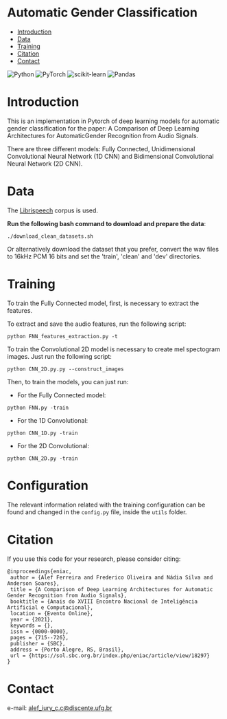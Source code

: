 # Automatic Gender Classification

- [Introduction](#Introduction)
- [Data](#Data)
- [Training](#Training)
- [Citation](#Citation)
- [Contact](#Contact)

![Python](https://img.shields.io/badge/python-3670A0?style=for-the-badge&logo=python&logoColor=ffdd54)
![PyTorch](https://img.shields.io/badge/PyTorch-%23EE4C2C.svg?style=for-the-badge&logo=PyTorch&logoColor=white)
![scikit-learn](https://img.shields.io/badge/scikit--learn-%23F7931E.svg?style=for-the-badge&logo=scikit-learn&logoColor=white)
![Pandas](https://img.shields.io/badge/pandas-%23150458.svg?style=for-the-badge&logo=pandas&logoColor=white)

# Introduction

This is an implementation in Pytorch of deep learning models for automatic gender classification for the paper:
A Comparison of Deep Learning Architectures for AutomaticGender Recognition from Audio Signals.

There are three different models: Fully Connected, Unidimensional Convolutional Neural Network (1D CNN) and Bidimensional Convolutional Neural Network (2D CNN).

# Data

The [Librispeech](https://www.openslr.org/12) corpus is used.

**Run the following bash command to download and prepare the data**:

```
./download_clean_datasets.sh
```

Or alternatively download the dataset that you prefer, convert the wav files to 16kHz PCM 16 bits
and set the 'train', 'clean' and 'dev' directories.


# Training

To train the Fully Connected model, first, is necessary to extract the features. 

To extract and save the audio features, run the following script:

```
python FNN_features_extraction.py -t
```

To train the Convolutional 2D model is necessary to create mel spectogram images.
Just run the following script:

```
python CNN_2D.py.py --construct_images
```

Then, to train the models, you can just run:

- For the Fully Connected model:

```
python FNN.py -train
```

- For the 1D Convolutional:

```
python CNN_1D.py -train
```

- For the 2D Convolutional:

```
python CNN_2D.py -train
```

# Configuration

The relevant information related with the training configuration can be found and changed in the `config.py` file, inside the `utils` folder.

# Citation

If you use this code for your research, please consider citing:

```
@inproceedings{eniac,
 author = {Alef Ferreira and Frederico Oliveira and Nádia Silva and Anderson Soares},
 title = {A Comparison of Deep Learning Architectures for Automatic Gender Recognition from Audio Signals},
 booktitle = {Anais do XVIII Encontro Nacional de Inteligência Artificial e Computacional},
 location = {Evento Online},
 year = {2021},
 keywords = {},
 issn = {0000-0000},
 pages = {715--726},
 publisher = {SBC},
 address = {Porto Alegre, RS, Brasil},
 url = {https://sol.sbc.org.br/index.php/eniac/article/view/18297}
}
```

# Contact
e-mail: alef_iury_c.c@discente.ufg.br
